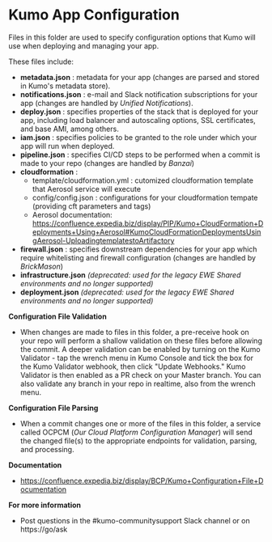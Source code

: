 Kumo App Configuration
======================

Files in this folder are used to specify configuration options that Kumo will use when deploying and managing your app. 

These files include:
- **metadata.json** : metadata for your app (changes are parsed and stored in Kumo's metadata store).
- **notifications.json** : e-mail and Slack notification subscriptions for your app (changes are handled by *Unified Notifications*).
- **deploy.json** : specifies properties of the stack that is deployed for your app, including load balancer and autoscaling options, SSL certificates, and base AMI, among others.
- **iam.json** : specifies policies to be granted to the role under which your app will run when deployed.
- **pipeline.json** : specifies CI/CD steps to be performed when a commit is made to your repo (changes are handled by *Banzai*)
- **cloudformation** : 
  - template/cloudformation.yml : cutomized cloudformation template that Aerosol service will execute
  - config/config.json : configurations for your cloudformation tempate (providing cft parameters and tags)
  - Aerosol documentation: https://confluence.expedia.biz/display/PIP/Kumo+CloudFormation+Deployments+Using+Aerosol#KumoCloudFormationDeploymentsUsingAerosol-UploadingtemplatestoArtifactory
- **firewall.json** : specifies downstream dependencies for your app which require whitelisting and firewall configuration (changes are handled by *BrickMason*)
- **infrastructure.json** *(deprecated: used for the legacy EWE Shared environments and no longer supported)*
- **deployment.json** *(deprecated: used for the legacy EWE Shared environments and no longer supported)*

**Configuration File Validation**
- When changes are made to files in this folder, a pre-receive hook on your repo will perform a shallow validation on these files before allowing the commit. A deeper validation can be enabled by turning on the Kumo Validator - tap the wrench menu in Kumo Console and tick the box for the Kumo Validator webhook, then click "Update Webhooks." Kumo Validator is then enabled as a PR check on your Master branch. You can also validate any branch in your repo in realtime, also from the wrench menu.

**Configuration File Parsing**
- When a commit changes one or more of the files in this folder, a service called OCPCM (*Our Cloud Platform Configuration Manager*) will send the changed file(s) to the appropriate endpoints for validation, parsing, and processing. 

**Documentation**
- https://confluence.expedia.biz/display/BCP/Kumo+Configuration+File+Documentation 

**For more information**
- Post questions in the #kumo-communitysupport Slack channel or on https://go/ask


